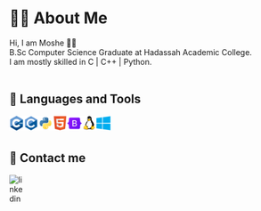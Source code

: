 # 👨‍💻 About Me
Hi, I am Moshe 👋😄
<br>
B.Sc Computer Science Graduate at Hadassah Academic College.
<br>
I am mostly skilled in C | C++ | Python.
<br><br>


## 🔨 Languages and Tools
<img align="left" alt="C++" width="26px" src="https://github.com/devicons/devicon/blob/master/icons/cplusplus/cplusplus-original.svg" />
<img align="left" alt="C" width="26px" src="https://github.com/devicons/devicon/blob/master/icons/c/c-original.svg" />
<img align="left" alt="Python" width="26px" src="https://raw.githubusercontent.com/devicons/devicon/master/icons/python/python-original.svg" />
<img align="left" alt="HTML5" width="26px" src="https://raw.githubusercontent.com/devicons/devicon/master/icons/html5/html5-original.svg" />
<img align="left" alt="BOOTSTRAP" width="26px" src="https://github.com/devicons/devicon/blob/master/icons/bootstrap/bootstrap-original.svg" />
<img align="left" alt="Linux" width="26px" src="https://raw.githubusercontent.com/devicons/devicon/master/icons/linux/linux-original.svg" />
<img align="left" alt="Windows" width="26px" src="https://raw.githubusercontent.com/devicons/devicon/master/icons/windows8/windows8-original.svg" />

<br><br>


## 💬 Contact me
[<img align="left" alt="linkedin" width="30px" src="https://cdn.worldvectorlogo.com/logos/linkedin-icon-2.svg" />][linkedin]
<br><br>



<!--  Links and stuff -->

[linkedin]: https://www.linkedin.com/in/moshe-namdar/
